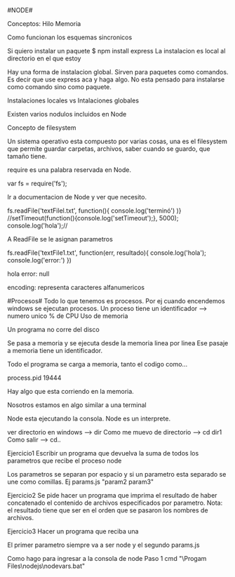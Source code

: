 #NODE#

Conceptos:
Hilo
Memoria

Como funcionan los esquemas sincronicos

Si quiero instalar un paquete
$ npm install express
La instalacion es local al directorio en el que estoy

Hay una forma de instalacion global.
Sirven para paquetes como comandos.
Es decir que use express aca y haga algo.
No esta pensado para instalarse como comando sino como paquete.

Instalaciones locales vs Intalaciones globales

Existen varios nodulos incluidos en Node

Concepto de filesystem

Un sistema operativo esta compuesto por varias cosas, una es el filesystem que permite guardar carpetas, archivos, saber cuando se guardo, que tamaño tiene.

require es una palabra reservada en Node.

var fs = require('fs');

Ir a documentacion de Node y ver que necesito.

fs.readFile('textFilel.txt', function(){
    console.log('terminó')
)}
//setTimeout(function(){console.log('setTimeout');}, 5000);
console.log('hola');//


A ReadFile se le asignan parametros

fs.readFile('textFile1.txt', function(err, resultado){
    console.log('hola');
    console.log('error:')
})

hola
error: null

encoding: representa caracteres alfanumericos

#Procesos#
Todo lo que tenemos es procesos. Por ej cuando encendemos windows se ejecutan procesos.
Un proceso tiene un identificador --> numero unico
% de CPU 
Uso de memoria

Un programa no corre del disco

Se pasa a memoria y se ejecuta desde la memoria linea por linea
Ese pasaje a memoria tiene un identificador.

Todo el programa se carga a memoria, tanto el codigo como...

process.pid
19444

Hay algo que esta corriendo en la memoria.

Nosotros estamos en algo similar a una terminal

Node esta ejecutando la consola.
Node es un interprete.

ver directorio en windows --> dir
Como me muevo de directorio --> cd dir1
Como salir --> cd..

Ejercicio1
Escribir un programa que devuelva la suma de todos los parametros que recibe
el proceso node

Los parametros se separan por espacio y si un parametro esta separado se une como comillas. Ej params.js "param2 param3"


Ejercicio2
Se pide hacer un programa que imprima 
el resultado de haber concatenado el contenido de 
archivos especificados por parametro. Nota: el
resultado tiene que ser en el orden que se pasaron 
los nombres de archivos.

Ejercicio3
Hacer un programa que reciba una 


El primer parametro siempre va a ser node y el segundo params.js

Como hago para ingresar a la consola de node
Paso 1
cmd
"\Progam Files\nodejs\nodevars.bat"





